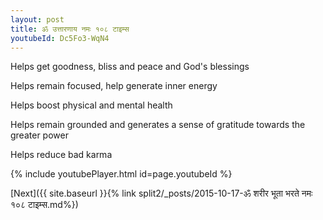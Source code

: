 ```yaml
---
layout: post
title: ॐ उत्तारणाय नमः १०८ टाइम्स
youtubeId: Dc5Fo3-WqN4
---
```

 
 
Helps get goodness, bliss and peace and God's blessings
 
Helps remain focused, help generate inner energy 
 
Helps boost physical and mental health 
 
Helps remain grounded and generates a sense of gratitude towards the greater power 
 
Helps reduce bad karma
 
 
 
 


{% include youtubePlayer.html id=page.youtubeId %}
 
[Next]({{ site.baseurl }}{% link  split2/_posts/2015-10-17-ॐ शरीर भूता भरते नमः १०८ टाइम्स.md%})
 
